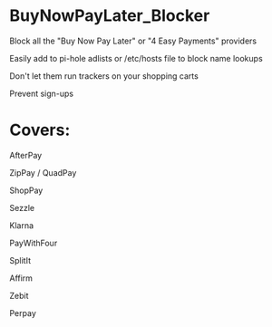 # BuyNowPayLater_Blocker
Block all the "Buy Now Pay Later" or "4 Easy Payments" providers

Easily add to pi-hole adlists or /etc/hosts file to block name lookups

Don't let them run trackers on your shopping carts

Prevent sign-ups

# Covers:

AfterPay

ZipPay / QuadPay

ShopPay

Sezzle

Klarna

PayWithFour

SplitIt

Affirm

Zebit

Perpay
